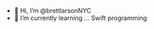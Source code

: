 - 👋 Hi, I’m @brettlarsonNYC
- 🌱 I’m currently learning ... Swift programming

<!---
brettlarsonNYC/brettlarsonNYC is a ✨ special ✨ repository because its `README.md` (this file) appears on your GitHub profile.
You can click the Preview link to take a look at your changes.
--->
